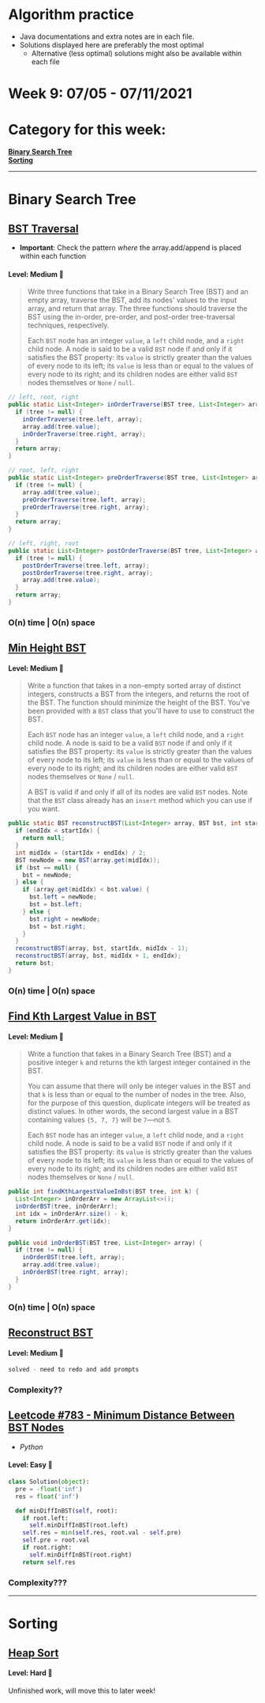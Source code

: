 # Algorithm practice

* Java documentations and extra notes are in each file.
* Solutions displayed here are preferably the most optimal
    * Alternative (less optimal) solutions might also be available within each 
    file

# Week 9: 07/05 - 07/11/2021

# Category for this week:
**[Binary Search Tree](#binary-search-tree)**<br>
**[Sorting](#sorting)**<br>

---

# Binary Search Tree

## [BST Traversal](Binary%20Search%20Trees/src/main/java/BSTTraversal.java)
* **Important**: Check the pattern *where* the array.add/append is placed within each function

#### Level: Medium 📘

> Write three functions that take in a Binary Search Tree (BST) and an empty array, traverse the BST, add its nodes' values to the input array, and return that array. The three functions should traverse the BST using the in-order, pre-order, and post-order tree-traversal techniques, respectively.
>
> Each `BST` node has an integer `value`, a `left` child node, and a `right` child node. A node is said to be a valid `BST` node if and only if it satisfies the BST property: its `value` is strictly greater than the values of every node to its left; its `value` is less than or equal to the values of every node to its right; and its children nodes are either valid `BST` nodes themselves or `None` / `null`.

```java
// left, root, right
public static List<Integer> inOrderTraverse(BST tree, List<Integer> array) {
  if (tree != null) {
    inOrderTraverse(tree.left, array);
    array.add(tree.value);
    inOrderTraverse(tree.right, array);
  }
  return array;
}

// root, left, right
public static List<Integer> preOrderTraverse(BST tree, List<Integer> array) {
  if (tree != null) {
    array.add(tree.value);
    preOrderTraverse(tree.left, array);
    preOrderTraverse(tree.right, array);
  }
  return array;
}

// left, right, root
public static List<Integer> postOrderTraverse(BST tree, List<Integer> array) {
  if (tree != null) {
    postOrderTraverse(tree.left, array);
    postOrderTraverse(tree.right, array);
    array.add(tree.value);
  }
  return array;
}
```

### O(n) time | O(n) space

## [Min Height BST](Binary%20Search%20Trees/src/main/java/MinHeightBST.java)

#### Level: Medium 📘

> Write a function that takes in a non-empty sorted array of distinct integers, constructs a BST from the integers, and returns the root of the BST.
> The function should minimize the height of the BST.
> You've been provided with a `BST` class that you'll have to use to construct the BST.
>
> Each `BST` node has an integer `value`, a `left` child node, and a `right` child node. A node is said to be a valid `BST` node if and only if it satisfies the BST property: its `value` is strictly greater than the values of every node to its left; its `value` is less than or equal to the values of every node to its right; and its children nodes are either valid `BST` nodes themselves or `None` / `null`.
>
> A BST is valid if and only if all of its nodes are valid `BST` nodes.
> Note that the `BST` class already has an `insert` method which you can use if you want.

```java
public static BST reconstructBST(List<Integer> array, BST bst, int startIdx, int endIdx) {
  if (endIdx < startIdx) {
    return null;
  }
  int midIdx = (startIdx + endIdx) / 2;
  BST newNode = new BST(array.get(midIdx));
  if (bst == null) {
    bst = newNode;
  } else {
    if (array.get(midIdx) < bst.value) {
      bst.left = newNode;
      bst = bst.left;
    } else {
      bst.right = newNode;
      bst = bst.right;
    }
  }
  reconstructBST(array, bst, startIdx, midIdx - 1);
  reconstructBST(array, bst, midIdx + 1, endIdx);
  return bst;
}
```

### O(n) time | O(n) space

## [Find Kth Largest Value in BST](Binary%20Search%20Trees/src/main/java/FindKthLargestValue.java)

#### Level: Medium 📘

> Write a function that takes in a Binary Search Tree (BST) and a positive integer `k` and returns the kth largest integer contained in the BST.
>
> You can assume that there will only be integer values in the BST and that `k` is less than or equal to the number of nodes in the tree.
> Also, for the purpose of this question, duplicate integers will be treated as distinct values. In other words, the second largest value in a BST containing values `{5, 7, 7}` will be `7`—not `5`.
>
> Each `BST` node has an integer `value`, a `left` child node, and a `right` child node. A node is said to be a valid `BST` node if and only if it satisfies the BST property: its `value` is strictly greater than the values of every node to its left; its `value` is less than or equal to the values of every node to its right; and its children nodes are either valid `BST` nodes themselves or `None` / `null`.

```java
public int findKthLargestValueInBst(BST tree, int k) {
  List<Integer> inOrderArr = new ArrayList<>();
  inOrderBST(tree, inOrderArr);
  int idx = inOrderArr.size() - k;
  return inOrderArr.get(idx);
}

public void inOrderBST(BST tree, List<Integer> array) {
  if (tree != null) {
    inOrderBST(tree.left, array);
    array.add(tree.value);
    inOrderBST(tree.right, array);
  }
}
```

### O(n) time | O(n) space

## [Reconstruct BST](Binary%20Search%20Trees/src/main/java/ReconstructBST.java)

#### Level: Medium 📘

```java
solved - need to redo and add prompts
```

### Complexity??

## [Leetcode #783 - Minimum Distance Between BST Nodes](https://leetcode.com/problems/minimum-distance-between-bst-nodes/)
* *Python*

#### Level: Easy 📗

```python
class Solution(object):
  pre = -float('inf')
  res = float('inf')

  def minDiffInBST(self, root):
    if root.left:
      self.minDiffInBST(root.left)
    self.res = min(self.res, root.val - self.pre)
    self.pre = root.val
    if root.right:
      self.minDiffInBST(root.right)
    return self.res
```

### Complexity???

---

# Sorting

## [Heap Sort](Sortings/src/main/java/HeapSort.java)

#### Level: Hard 📕

Unfinished work, will move this to later week!